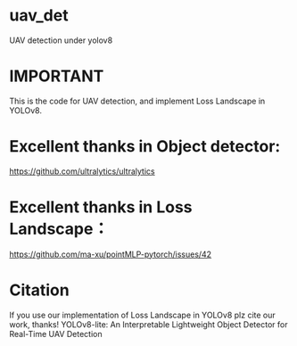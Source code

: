 # uav_det
UAV detection under yolov8

# IMPORTANT
This is the code for UAV detection, and implement Loss Landscape in YOLOv8.

# Excellent thanks in Object detector:
https://github.com/ultralytics/ultralytics

# Excellent thanks in Loss Landscape：
https://github.com/ma-xu/pointMLP-pytorch/issues/42

# Citation
If you use our implementation of Loss Landscape in YOLOv8
plz cite our work, thanks!
YOLOv8-lite: An Interpretable Lightweight Object Detector for Real-Time UAV Detection

